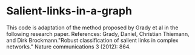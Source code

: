 # Salient-links-in-a-graph
This code is adaptation of the method proposed by Grady et al in the following research paper. References: Grady, Daniel, Christian Thiemann, and Dirk Brockmann."Robust classification of salient links in complex networks." Nature communications 3 (2012): 864.
